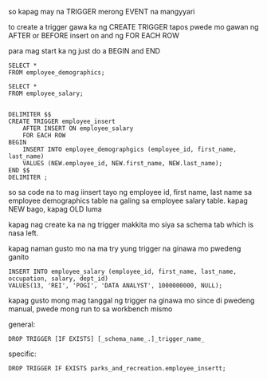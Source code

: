 so kapag may na TRIGGER merong EVENT na mangyyari

to create a trigger gawa ka ng CREATE TRIGGER tapos pwede mo gawan ng AFTER or BEFORE insert on and ng FOR EACH ROW

para mag start ka ng just do a BEGIN and END

```
SELECT *
FROM employee_demographics;

SELECT *
FROM employee_salary;


DELIMITER $$
CREATE TRIGGER employee_insert
	AFTER INSERT ON employee_salary
    FOR EACH ROW 
BEGIN
	INSERT INTO employee_demographgics (employee_id, first_name, last_name)
    VALUES (NEW.employee_id, NEW.first_name, NEW.last_name);
END $$
DELIMITER ;
```
so sa code na to mag iinsert tayo ng employee id, first name, last name sa employee demographics table na galing sa employee salary table. kapag NEW bago, kapag OLD luma

kapag nag create ka na ng trigger makkita mo siya sa schema tab which is nasa left.

kapag naman gusto mo na ma try yung trigger na ginawa mo pwedeng ganito 
```
INSERT INTO employee_salary (employee_id, first_name, last_name, occupation, salary, dept_id)
VALUES(13, 'REI', 'POGI', 'DATA ANALYST', 1000000000, NULL);
```

kapag gusto mong mag tanggal ng trigger na ginawa mo since di pwedeng manual, pwede mong run to sa workbench mismo


general:
```
DROP TRIGGER [IF EXISTS] [_schema_name_.]_trigger_name_
```

specific:
```
DROP TRIGGER IF EXISTS parks_and_recreation.employee_insertt;
```